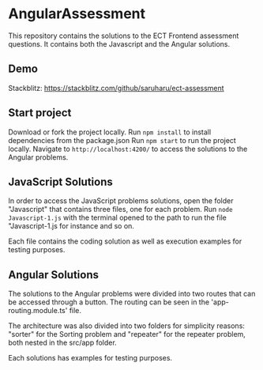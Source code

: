 # AngularAssessment

This repository contains the solutions to the ECT Frontend assessment questions. It contains both the Javascript and the Angular solutions.

## Demo

Stackblitz: https://stackblitz.com/github/saruharu/ect-assessment

## Start project

Download or fork the project locally. 
Run `npm install` to install dependencies from the package.json
Run `npm start` to run the project locally. Navigate to `http://localhost:4200/` to access the solutions to the Angular problems.

## JavaScript Solutions

In order to access the JavaScript problems solutions, open the folder "Javascript" that contains three files, one for each problem.
Run `node Javascript-1.js` with the terminal opened to the path to run the file "Javascript-1.js for instance and so on. 

Each file contains the coding solution as well as execution examples for testing purposes.

## Angular Solutions

The solutions to the Angular problems were divided into two routes that can be accessed through a button. The routing can be seen in the 'app-routing.module.ts' file.

The architecture was also divided into two folders for simplicity reasons: "sorter" for the Sorting problem and "repeater" for the repeater problem, both nested in the src/app folder.

Each solutions has examples for testing purposes.


